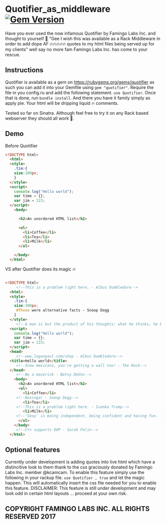 # Quotifier_as_middleware [![Gem Version](https://badge.fury.io/rb/quotifier.svg)](https://badge.fury.io/rb/quotifier)

Have you ever used the now infamous Quotifier by Famingo Labs Inc. and thought to yourself 🤔 "Gee I wish this was available as a Rack Middleware in order to add dope AF 🔥🔥🔥🔥🔥 quotes to my html files being served up for my clients" well say no more fam Famingo Labs Inc. has come to your rescue.

## Instructions

Quotifier is available as a gem on https://rubygems.org/gems/quotifier as such you can add it into your Gemfile using `gem "quotifier"`. Require the file in you config.ru and add the following statement.
`use Quotifier`. Once that is done, run `bundle install`.
And there you have it family simply as apply pie. Your html will be dripping liquid 🔥 comments. 

Tested so far on Sinatra. Although feel free to try it on any Rack based webserver they should all work 🧐.

## Demo

Before Quotifier
```html
<!DOCTYPE html>
  <html>
  <style>
    .tim:{
    size:100px;
    }
  </style>
  <script>
    console.log("Hello world");
    var time = {};
    var jim = 123;
  </script>
    <body>

      <h2>An unordered HTML list</h2>

      <ul>
        <li>Coffee</li>
        <li>Tea</li>
        <li>Milk</li>
      </ul>  

    </body>
  </html>
```

VS after Quotifier does its magic 🔥

```html

<!DOCTYPE html>
	 <!--This is a problem right here. - Albus Dumbledore-->
  <html>
  <style>
    .tim:{
    size:100px;
	 #Those were alternative facts - Snoop Dogg
    }
  </style>
	 <!--A man is but the product of his thoughts; what he thinks, he becomes. - 21 Savage-->
  <script>
    console.log("Hello world");
    var time = {};
    var jim = 123;
  </script>
  <head>
	 <!--www.loganpaul.com/shop - Albus Dumbledore-->
  <title>Hello world</title>
	 <!--Snow mexicans, you're getting a wall too! - The Rock-->
  </head>
	 <!--Be a maverick - Betsy DeVos-->
    <body>
      <h2>An unordered HTML list</h2>
      <ul>
        <li>Coffee</li>
	 <!--Bazinga! - Snoop Dogg-->
        <li>Tea</li>
	 <!--This is a problem right here. - Ivanka Trump-->
        <li>Milk</li>
	 <!--'Sexy' is being independent, being confident and having fun. - The Rock-->
      </ul>  
    </body>
	 <!--C++ supports OOP - Sarah Palin-->
  </html>

```
## Optional features

Currently under development is adding quotes into live html which have a distincitive look to them thank to the css graciously donated by Famingo Labs Inc. member @kcamcam. To enable this feature simply use the following in your rackup file. `use Quotifier , true` and let the magic happen. This will automatically insert the css file needed for you to enable this feature. DISCLAIMER: This feature is still under development and may look odd in certain html layouts ... proceed at your own risk.

## COPYRIGHT FAMINGO LABS INC. ALL RIGHTS RESERVED 2017
